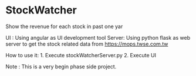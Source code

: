 # StockWatcher
Show the revenue for each stock in past one yar

UI : Using angular as UI development tool
Server: Using python flask as web server to get the stock related data from https://mops.twse.com.tw

How to use it:
    1. Execute stockWatcherServer.py
    2. Execute UI

Note : 
    This is a very begin phase side project.